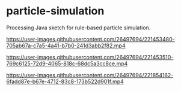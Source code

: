# particle-simulation
 Processing Java sketch for rule-based particle simulation.



https://user-images.githubusercontent.com/26497694/221453480-705ab67a-c7a5-4a41-b7b0-241d3abb2f82.mp4



https://user-images.githubusercontent.com/26497694/221453510-769c6125-72d9-4065-818c-68dc5a3cc8ce.mp4



https://user-images.githubusercontent.com/26497694/221854162-6fadd87e-b67e-4712-83c8-173b522d901f.mp4

